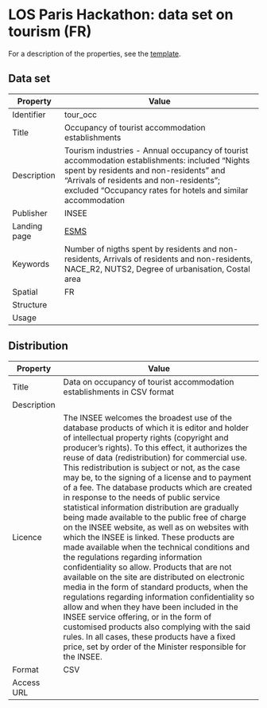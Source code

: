 # LOS Paris Hackathon: data set on tourism (FR) #

For a description of the properties, see the [template](dataset-description-template.md).

## Data set

| Property     | Value
|--------------|----
| Identifier   | tour_occ
| Title        | Occupancy of tourist accommodation establishments
| Description  | Tourism industries  -  Annual occupancy of tourist accommodation establishments: included “Nights spent by residents and non-residents” and “Arrivals of residents and non-residents”; excluded “Occupancy rates for hotels and similar accommodation
| Publisher    | INSEE
| Landing page | [ESMS](http://ec.europa.eu/eurostat/cache/metadata/en/tour_occ_esms.htm)
| Keywords     | Number of nigths spent by residents and non-residents, Arrivals of residents and non-residents, NACE_R2, NUTS2, Degree of urbanisation, Costal area
| Spatial      | FR
| Structure    |
| Usage        |


## Distribution

| Property     | Value
|--------------|----
| Title        | Data on occupancy of tourist accommodation establishments in CSV format
| Description  | 
| Licence      | The INSEE welcomes the broadest use of the database products of which it is editor and holder of intellectual property rights (copyright and producer’s rights). To this effect, it authorizes the reuse of data (redistribution) for commercial use. This redistribution is subject or not, as the case may be, to the signing of a license and to payment of a fee. The database products which are created in response to the needs of public service statistical information distribution are gradually being made available to the public free of charge on the INSEE website, as well as on websites with which the INSEE is linked. These products are made available when the technical conditions and the regulations regarding information confidentiality so allow. Products that are not available on the site are distributed on electronic media in the form of standard products, when the regulations regarding information confidentiality so allow and when they have been included in the INSEE service offering, or in the form of customised products also complying with the said rules. In all cases, these products have a fixed price, set by order of the Minister responsible for the INSEE.
| Format       | CSV
| Access URL   | 
